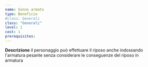 ```yaml
---
name: Sonno armato
type: Beneficio
#class: Generali
class: "Generali"
level: 1
cost: 1
prerequisites:
---
```


**Descrizione**
il personaggio può effettuare il riposo anche indossando l'armatura pesante
senza considerare le conseguenze del riposo in armatura